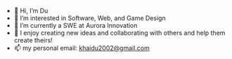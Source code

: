 - 👋 Hi, I’m Du
- 👀 I’m interested in Software, Web, and Game Design
- 🌱 I’m currently a SWE at Aurora Innovation
- 💞️ I enjoy creating new ideas and collaborating with others and help them create theirs!
- 📫 my personal email: khaidu2002@gmail.com

<!---
ShoggyR79/ShoggyR79 is a ✨ special ✨ repository because its `README.md` (this file) appears on your GitHub profile.
You can click the Preview link to take a look at your changes.
--->
